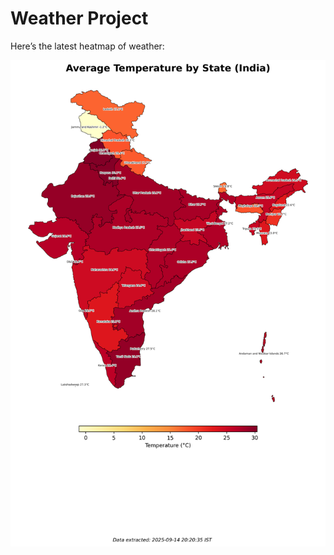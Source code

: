 # Weather Project

Here’s the latest heatmap of weather:

![India Heatmap](docs/assets/india_heatmap.png?v=C6D63D)
